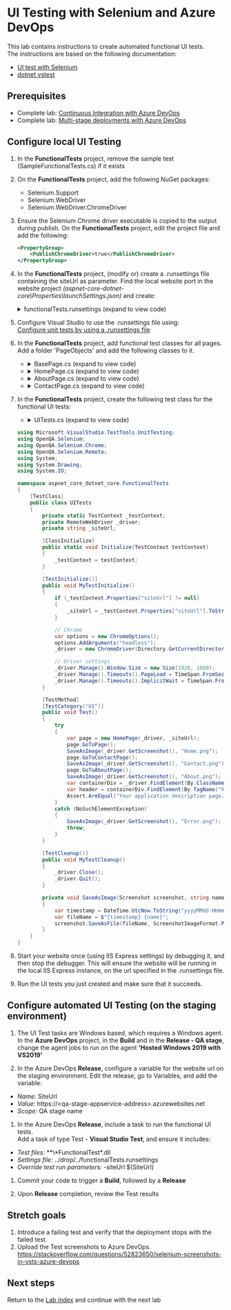 # UI Testing with Selenium and Azure DevOps

This lab contains instructions to create automated functional UI tests.\
The instructions are based on the following documentation:

- [UI test with Selenium](https://docs.microsoft.com/azure/devops/pipelines/test/continuous-test-selenium)
- [dotnet vstest](https://docs.microsoft.com/dotnet/core/tools/dotnet-vstest)

## Prerequisites

- Complete lab: [Continuous Integration with Azure DevOps](../azure-devops-project/README.md)
- Complete lab: [Multi-stage deployments with Azure DevOps](../multi-stage-deployments/README.md)

## Configure local UI Testing

1. In the **FunctionalTests** project, remove the sample test (SampleFunctionalTests.cs) if it exists

1. On the **FunctionalTests** project, add the following NuGet packages:
   - Selenium.Support
   - Selenium.WebDriver
   - Selenium.WebDriver.ChromeDriver

1. Ensure the Selenium Chrome driver executable is copied to the output during publish. On the **FunctionalTests** project, edit the project file and add the following:
    ```xml
    <PropertyGroup>
        <PublishChromeDriver>true</PublishChromeDriver>
    </PropertyGroup>
    ```

1. In the **FunctionalTests** project, (modify or) create a .runsettings file containing the siteUrl as parameter. Find the local website port in the website project *(aspnet-core-dotnet-core\Properties\launchSettings.json)* and create:

    <details><summary>functionalTests.runsettings (expand to view code)</summary>

    ```xml
    <?xml version="1.0" encoding="utf-8" ?>
    <RunSettings>
        <TestRunParameters>
            <Parameter name="siteUrl" value="http://localhost:<PortToYourLocalWebsite>" />
        </TestRunParameters>
    </RunSettings>
    ```
    </details>

1. Configure Visual Studio to use the .runsettings file using:\
[Configure unit tests by using a .runsettings file](https://docs.microsoft.com/visualstudio/test/configure-unit-tests-by-using-a-dot-runsettings-file)

1. In the **FunctionalTests** project, add functional test classes for all pages.\
Add a folder 'PageObjects' and add the following classes to it.
   - <details><summary>BasePage.cs (expand to view code)</summary>

        ```csharp
        using OpenQA.Selenium;
        
        abstract class BasePage
        {
            protected readonly IWebDriver Driver;
            protected readonly string BaseUrl;

            protected BasePage(IWebDriver driver, string baseUrl)
            {
                Driver = driver;
                BaseUrl = baseUrl;
            }

            public HomePage GoToHomePage()
            {
                var home = Driver.FindElement(By.LinkText("Home"));
                home.Click();
                return new HomePage(Driver, BaseUrl);
            }

            public AboutPage GoToAboutPage()
            {
                var about = Driver.FindElement(By.LinkText("About"));
                about.Click();
                return new AboutPage(Driver, BaseUrl);
            }

            public ContactPage GoToContactPage()
            {
                var contact = Driver.FindElement(By.LinkText("Contact"));
                contact.Click();
                return new ContactPage(Driver, BaseUrl);
            }
        }
        ```
   </details>

   - <details><summary>HomePage.cs (expand to view code)</summary>

        ```csharp
        using OpenQA.Selenium;
        
        class HomePage : BasePage
        {
            public HomePage(IWebDriver driver, string baseUrl) : base(driver, baseUrl)
            {
            }

            public string Title { get; set; }

            public void GoToPage()
            {
                Driver.Navigate().GoToUrl($"{BaseUrl}");
            }
        }
        ```
   </details>

   - <details><summary>AboutPage.cs (expand to view code)</summary>

        ```csharp
        using OpenQA.Selenium;
        using OpenQA.Selenium.Support.PageObjects;

        class AboutPage : BasePage
        {
            public AboutPage(IWebDriver driver, string baseUrl) : base(driver, baseUrl)
            {
            }

            [FindsBy(How = How.ClassName, Using = "fusion-main-menu-icon")]
            private IWebElement searchIcon;

            public void GoToPage()
            {
                Driver.Navigate().GoToUrl($"{BaseUrl}/Home/About");
            }
        }
        ```
   </details>

   - <details><summary>ContactPage.cs (expand to view code)</summary>

        ```csharp
        using OpenQA.Selenium;
        using OpenQA.Selenium.Support.PageObjects;
        
        class ContactPage : BasePage
        {
            public ContactPage(IWebDriver driver, string baseUrl) : base(driver, baseUrl)
            {
            }

            [FindsBy(How = How.ClassName, Using = "fusion-main-menu-icon")]
            private IWebElement searchIcon;

            public void GoToPage()
            {
                Driver.Navigate().GoToUrl($"{BaseUrl}/Home/Contact");
            }
        }
        ```
   </details>

1. In the **FunctionalTests** project, create the following test class for the functional UI tests:
   - <details><summary>UITests.cs (expand to view code)</summary>

    ```csharp
    using Microsoft.VisualStudio.TestTools.UnitTesting;
    using OpenQA.Selenium;
    using OpenQA.Selenium.Chrome;
    using OpenQA.Selenium.Remote;
    using System;
    using System.Drawing;
    using System.IO;

    namespace aspnet_core_dotnet_core.FunctionalTests
    {
        [TestClass]
        public class UITests
        {
            private static TestContext _testContext;
            private RemoteWebDriver _driver;
            private string _siteUrl;

            [ClassInitialize]
            public static void Initialize(TestContext testContext)
            {
                _testContext = testContext;
            }

            [TestInitialize()]
            public void MyTestInitialize()
            {
                if (_testContext.Properties["siteUrl"] != null)
                {
                    _siteUrl = _testContext.Properties["siteUrl"].ToString();
                }

                // Chrome
                var options = new ChromeOptions();
                options.AddArguments("headless");
                _driver = new ChromeDriver(Directory.GetCurrentDirectory(), options);

                // Driver settings
                _driver.Manage().Window.Size = new Size(1920, 1080);
                _driver.Manage().Timeouts().PageLoad = TimeSpan.FromSeconds(20);
                _driver.Manage().Timeouts().ImplicitWait = TimeSpan.FromSeconds(20);
            }

            [TestMethod]
            [TestCategory("UI")]
            public void Test()
            {
                try
                {
                    var page = new HomePage(_driver, _siteUrl);
                    page.GoToPage();
                    SaveAsImage(_driver.GetScreenshot(), "Home.png");
                    page.GoToContactPage();
                    SaveAsImage(_driver.GetScreenshot(), "Contact.png");
                    page.GoToAboutPage();
                    SaveAsImage(_driver.GetScreenshot(), "About.png");
                    var containerDiv = _driver.FindElement(By.ClassName("body-content"));
                    var header = containerDiv.FindElement(By.TagName("h3"));
                    Assert.AreEqual("Your application description page.", header.Text);
                }
                catch (NoSuchElementException)
                {
                    SaveAsImage(_driver.GetScreenshot(), "Error.png");
                    throw;
                }
            }

            [TestCleanup()]
            public void MyTestCleanup()
            {
                _driver.Close();
                _driver.Quit();
            }

            private void SaveAsImage(Screenshot screenshot, string name)
            {
                var timestamp = DateTime.UtcNow.ToString("yyyyMMdd-HHmmss.fff");
                var fileName = $"{timestamp} {name}";
                screenshot.SaveAsFile(fileName, ScreenshotImageFormat.Png);
            }
        }
    }
    ```
    </details>


1. Start your website once (using IIS Express settings) by debugging it, and then stop the debugger. This will ensure the website will be running in the local IIS Express instance, on the url specified in the .runsettings file.

1. Run the UI tests you just created and make sure that it succeeds.

## Configure automated UI Testing (on the staging environment)

1. The UI Test tasks are Windows based, which requires a Windows agent.\
In the **Azure DevOps** project, in the **Build** and in the **Release - QA stage**, change the agent jobs to run on the agent **'Hosted Windows 2019 with VS2019'**

1. In the Azure DevOps **Release**, configure a variable for the website url on the staging environment.
Edit the release, go to Variables, and add the variable:
- *Name:* SiteUrl
- *Value:* https://\<qa-stage-appservice-address\>.azurewebsites.net
- *Scope:* QA stage name

1. In the Azure DevOps **Release**, include a task to run the functional UI tests.\
Add a task of type Test - **Visual Studio Test**, and ensure it includes:
- *Test files:* **\\*FunctionalTest\*.dll
- *Settings file:* ../drop/../functionalTests.runsettings
- *Override test run parameters:* -siteUrl $(SiteUrl)

1. Commit your code to trigger a **Build**, followed by a **Release**

1. Upon **Release** completion, review the Test results

## Stretch goals

1. Introduce a failing test and verify that the deployment stops with the failed test.
1. Upload the Test screenshots to Azure DevOps. https://stackoverflow.com/questions/52823650/selenium-screenshots-in-vsts-azure-devops

## Next steps
Return to the [Lab index](../README.md) and continue with the next lab